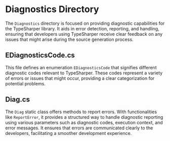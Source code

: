 # Diagnostics Directory

The `Diagnostics` directory is focused on providing diagnostic capabilities for the TypeSharper library. It aids in
error detection, reporting, and handling, ensuring that developers using TypeSharper receive clear feedback on any
issues that might arise during the source generation process.

## EDiagnosticsCode.cs

This file defines an enumeration `EDiagnosticsCode` that signifies different diagnostic codes relevant to TypeSharper.
These codes represent a variety of errors or issues that might occur, providing a clear categorization for potential
problems.

## Diag.cs

The `Diag` static class offers methods to report errors. With functionalities like `ReportError`, it provides a
structured way to handle diagnostic reporting using various parameters such as diagnostic codes, execution context, and
error messages. It ensures that errors are communicated clearly to the developers, facilitating a smoother development
experience.

